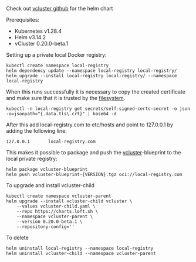 Check out [vcluster github](https://github.com/loft-sh/vcluster/blob/main/chart/values.yaml) for the helm chart

Prerequisites:
- Kubernetes v1.28.4
- Helm v3.14.2
- vCluster 0.20.0-beta.1

Setting up a private local Docker registry:
```
kubectl create namespace local-registry
helm dependency update --namespace local-registry local-registry/
helm upgrade --install local-registry local-registry/ --namespace local-registry
```
When this runs successfully it is necessary to copy the created certificate and make sure that it is trusted by the [filesystem](https://support.securly.com/hc/en-us/articles/206058318-How-to-install-the-Securly-SSL-certificate-on-Mac-OSX).
```
kubectl -n local-registry get secrets/self-signed-certs-secret -o json -o=jsonpath="{.data.tls\.crt}" | base64 -d
```
After this add local-registry.com to etc/hosts and point to 127.0.0.1 by adding the following line:
```
127.0.0.1       local-registry.com
```

This makes it possible to package and push the [vcluster](https://www.vcluster.com/docs/v0.19/deploying-vclusters/init-charts)-blueprint to the local private registry:
```
helm package vcluster-blueprint
helm push vcluster-blueprint-{VERSION}.tgz oci://local-registry.com
```
To upgrade and install vcluster-child
```
kubectl create namespace vcluster-parent
helm upgrade --install vcluster-child vcluster \
    --values vcluster-child.yaml \
    --repo https://charts.loft.sh \
    --namespace vcluster-parent \
    --version 0.20.0-beta.1 \
    --repository-config=''
```
To delete
```
helm uninstall local-registry --namespace local-registry
helm uninstall vcluster-child --namespace vcluster-parent
```